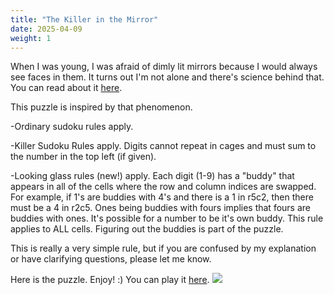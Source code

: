```yaml
---
title: "The Killer in the Mirror"
date: 2025-04-09
weight: 1
---
```


<p>When I was young, I was afraid of dimly lit mirrors because I would always see faces in them. It turns out I'm not alone and there's science behind that. You can read about it <a href="https://www.noeton.org/Caputo-research.pdf">here</a>.

This puzzle is inspired by that phenomenon.</p>
<p>
-Ordinary sudoku rules apply.
</p>
<p>
-Killer Sudoku Rules apply. Digits cannot repeat in cages and must sum to the number in the top left (if given).
</p>
<p>
-Looking glass rules (new!) apply. Each digit (1-9) has a "buddy" that appears in all of the cells where the row and column indices are swapped. For example, if 1's are buddies with 4's and there is a 1 in r5c2, then there must be a 4 in r2c5. Ones being buddies with fours implies that fours are buddies with ones. It's possible for a number to be it's own buddy. This rule applies to ALL cells. Figuring out the buddies is part of the puzzle.
</p>
<p>
This is really a very simple rule, but if you are confused by my explanation or have clarifying questions, please let me know.
</p>
<p>Here is the puzzle. Enjoy! :)
You can play it <a href="https://f-puzzles.com/?id=y4lufnfs">here</a>.

<img src="/Dateien/bild.php?data=4c9cf2de-8288-3030303447452d31"/>
</p>